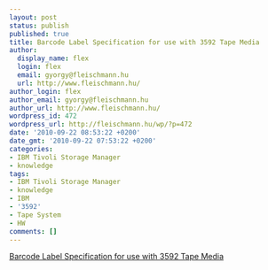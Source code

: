 ```yaml
---
layout: post
status: publish
published: true
title: Barcode Label Specification for use with 3592 Tape Media
author:
  display_name: flex
  login: flex
  email: gyorgy@fleischmann.hu
  url: http://www.fleischmann.hu/
author_login: flex
author_email: gyorgy@fleischmann.hu
author_url: http://www.fleischmann.hu/
wordpress_id: 472
wordpress_url: http://fleischmann.hu/wp/?p=472
date: '2010-09-22 08:53:22 +0200'
date_gmt: '2010-09-22 07:53:22 +0200'
categories:
- IBM Tivoli Storage Manager
- knowledge
tags:
- IBM Tivoli Storage Manager
- knowledge
- IBM
- '3592'
- Tape System
- HW
comments: []
---
```

<p><a href="http://www-01.ibm.com/support/docview.wss?rs=564&context=STCTNLZ&q1=ssg1*&uid=ssg1S7000727&loc=en_US&cs=utf-8&lang=en">Barcode Label Specification for use with 3592 Tape Media</a></p>
